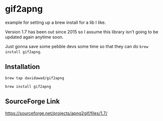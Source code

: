 # gif2apng
example for setting up a brew install for a lib I like.

Version 1.7 has been out since 2015 so I assume this library isn't going to be updated again anytime soon. 

Just gonna save some pebble devs some time so that they can do `brew install gif2apng`. 

## Installation

`brew tap davidawad/gif2apng`

`brew install gif2apng`

## SourceForge Link
https://sourceforge.net/projects/apng2gif/files/1.7/
